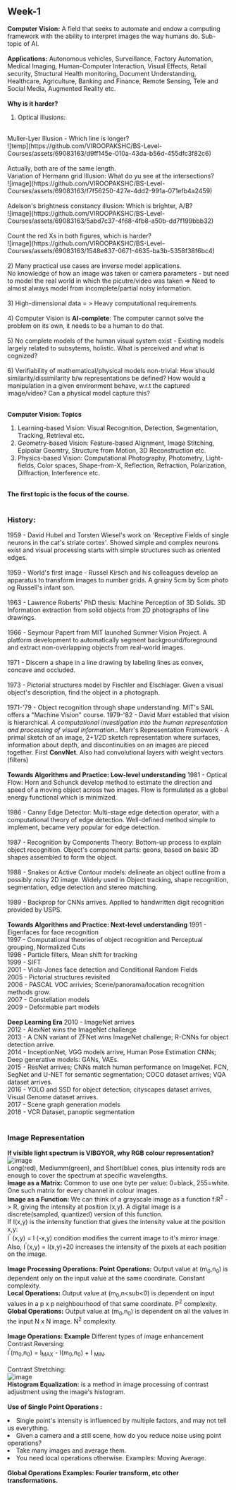 ## Week-1

<b>Computer Vision:</b> A field that seeks to automate and endow a computing framework with the ability to interpret images the way humans do. Sub-topic of AI.<br><br>
<b>Applications:</b> Autonomous vehicles, Surveillance, Factory Automation, Medical Imaging, Human-Computer Interaction, Visual Effects, Retail security, Structural Health monitoring, Document Understanding, Healthcare, Agriculture, Banking and Finance, Remote Sensing, Tele and Social Media, Augmented Reality etc.<br><br>
<b>Why is it harder?</b>
1) Optical Illusions:
<br>
Muller-Lyer Illusion - Which line is longer?
<br>
![temp](https://github.com/VIROOPAKSHC/BS-Level-Courses/assets/69083163/d9ff145e-010a-43da-b56d-455dfc3f82c6)<br>
<br>
Actually, both are of the same length.
<br>
Variation of Hermann grid Illusion: What do yu see at the intersections? <br>
![image](https://github.com/VIROOPAKSHC/BS-Level-Courses/assets/69083163/f7f56250-427e-4dd2-991a-071efb4a2459) <br>
<br>
Adelson's brightness constancy illusion: Which is brighter, A/B?
<br>
![image](https://github.com/VIROOPAKSHC/BS-Level-Courses/assets/69083163/5abd7c37-4f68-4fb8-a50b-dd7f199bbb32)
<br><br>
Count the red Xs in both figures, which is harder?<br>
![image](https://github.com/VIROOPAKSHC/BS-Level-Courses/assets/69083163/1548e837-0671-4635-ba3b-5358f38f6bc4)
<br><br>
2) Many practical use cases are inverse model applications. 
<br> No knowledge of how an image was taken or camera parameters - but need to model the real world in which the picutre/video was taken => Need to almost always model from incomplete/partial noisy information.<br><br>
3) High-dimensional data = > Heavy computational requirements.<br><br>
4) Computer Vision is <b>AI-complete</b>: The computer cannot solve the problem on its own, it needs to be a human to do that.<br><br>
5) No complete models of the human visual system exist - Existing models largely related to subsytems, holistic. What is perceived and what is cognized?<br><br>
6) Verifiability of mathematical/physical models non-trivial: How should similarity/dissimilarity b/w representations be defined? How would a manipulation in a given environment behave, w.r.t the captured image/video? Can a physical model capture this?<br><br>

<b>Computer Vision: Topics</b>
<ol>
  <li>Learning-based Vision: Visual Recognition, Detection, Segmentation, Tracking, Retrieval etc.</li>
  <li>Geometry-based Vision: Feature-based Alignment, Image Stitching, Epipolar Geomtry, Structure from Motion, 3D Reconstruction etc.</li>
  <li>Physics-based Vision: Computational Photography, Photometry, Light-fields, Color spaces, Shape-from-X, Reflection, Refraction, Polarization, Diffraction, Interference etc.</li>
</ol>
<br><b>The first topic is the focus of the course.</b>
<br><br>

### History:
1959 - David Hubel and Torsten Wiesel's work on 'Receptive Fields of single neurons in the cat's striate cortex'. Showed simple and complex neurons exist and visual processing starts with simple structures such as oriented edges.<br><br>
1959 - World's first image - Russel Kirsch and his colleagues develop an apparatus to transform images to number grids. A grainy 5cm by 5cm photo og Russell's infant son.<br><br>
1963 - Lawrence Roberts' PhD thesis: Machine Perception of 3D Solids. 3D Information extraction from solid objects from 2D photographs of line drawings.<br><br>
1966 - Seymour Papert from MIT launched Summer Vision Project. A platform development to automatically segment background/foreground and extract non-overlapping objects from real-world images.<br><br>
1971 - Discern a shape in a line drawing by labeling lines as convex, concave and occluded.<br><br>
1973 - Pictorial structures model by Fischler and Elschlager. Given a visual object's description, find the object in a photograph.<br><br>
1971-'79 - Object recognition through shape understanding. MIT's SAIL offers a "Machine Vision" course.
1979-'82 - David Marr establed that vision is hierarchical. <i>A computational investigation into the human representation and processing of visual information.</i>. Marr's Representation Framework - A primal sketch of an image, 2+1/2D sketch representation where surfaces, information about depth, and discontinuities on an images are pieced together. First <b>ConvNet</b>. Also had convolutional layers with weight vectors (filters)<br><br>
<b>Towards Algorithms and Practice: Low-level understanding</b>
1981 - Optical Flow: Horn and Schunck develop method to estimate the direction and speed of a moving object across two images. Flow is formulated as a global energy functional which is minimized.<br><br>
1986 - Canny Edge Detector: Multi-stage edge detection operator, with a computational theory of edge detection. Well-defined method simple to implement, became very popular for edge detection.<br><br>
1987 - Recognition by Components Theory: Bottom-up process to explain object recognition. Object's component parts: geons, based on basic 3D shapes assembled to form the object.<br><br>
1988 - Snakes or Active Contour models: delineate an object outline from a possibly noisy 2D image. Widely used in Object tracking, shape recognition, segmentation, edge detection and stereo matching.<br><br>
1989 - Backprop for CNNs arrives. Applied to handwritten digit recognition provided by USPS. <br><br>
<b>Towards Algorithms and Practice: Next-level understanding</b>
1991 - Eigenfaces for face recognition<br>
1997 - Computational theories of object recognition and Perceptual grouping, Normalized Cuts<br>
1998 - Particle filters, Mean shift for tracking<br>
1999 - SIFT <br>
2001 - Viola-Jones face detection and Conditional Random Fields<br>
2005 - Pictorial structures revisited<br>
2006 - PASCAL VOC arrivies; Scene/panorama/location recognition methods grow.<br>
2007 - Constellation models<br>
2009 - Deformable part models<br>
<br>
<b>Deep Learning Era</b>
2010 - ImageNet arrives <br>
2012 - AlexNet wins the ImageNet challenge <br>
2013 - A CNN variant of ZFNet wins ImageNet challenge; R-CNNs for object detection arrive.<br>
2014 - InceptionNet, VGG models arrive, Human Pose Estimation CNNs; Deep generative models: GANs, VAEs.<br>
2015 - ResNet arrives; CNNs match human performance on ImageNet. FCN, SegNet and U-NET for semantic segmentation; COCO dataset arrives; VQA dataset arrives.<br>
2016 - YOLO and SSD for object detection; cityscapes dataset arrives, Visual Genome dataset arrives.<br>
2017 - Scene graph generation models<br>
2018 - VCR Dataset, panoptic segmentation<br>
<br>

### Image Representation
<b>If visible light spectrum is VIBGYOR, why RGB colour representation?</b>
<br>
![image](https://github.com/VIROOPAKSHC/BS-Level-Courses/assets/69083163/ffff8703-bbaa-4a12-9b87-ee76de6d0780)
<br>
Long(red), Mediumm(green), and Short(blue) cones, plus intensity rods are enough to cover the spectrum at specific wavelengths.<br>
<b>Image as a Matrix:</b>
Common to use one byte per value: 0=black, 255=white. One such matrix for every channel in colour images.<br>
<b>Image as a Function:</b>
We can think of a grayscale image as a function f:R<sup>2</sup> ->  R, giving the intensity at position (x,y). A digital image is a discrete(sampled, quantized) version of this function.<br>
If I(x,y) is the intensity function that gives the intensity value at the position x,y: <br>
I<sup>'</sup> (x,y) = I (-x,y) condition modifies the current image to it's mirror image.<br>
Also, I<sup>'</sup>(x,y) = I(x,y)+20 increases the intensity of the pixels at each position on the image. <br><br>
<b>Image Processing Operations: </b>
<b>Point Operations:</b> Output value at (m<sub>0</sub>,n<sub>0</sub>) is dependent only on the input value at the same coordinate. Constant complexity.<br>
<b>Local Operations:</b> Output value at (m<sub>0</sub>,n<sub<0</sub>) is dependent on input values in a p x p neighbourhood of that same coordinate. P<sup>2</sup> complexity.<br>
<b>Global Operations:</b> Output value at (m<sub>0</sub>,n<sub>0</sub>) is dependent on all the values in the input N x N image. N<sup>2</sup> complexity.
<br><br>
<b>Image Operations: Example</b>
Different types of image enhancement<br>
Contrast Reversing:<br>
I<sup>'</sup>(m<sub>0</sub>,n<sub>0</sub>) = I<sub>MAX</sub> - I(m<sub>0</sub>,n<sub>0</sub>) + I <sub>MIN</sub>. 
<br><br>
Contrast Stretching:<br>
![image](https://github.com/VIROOPAKSHC/BS-Level-Courses/assets/69083163/5e084951-361d-4c0a-807b-39077afc8ee5)
<br>
<b>Histogram Equalization:</b> is a method in image processing of contrast adjustment using the image's histogram.<br>
<br>
<b>Use of Single Point Operations :</b>
<li>Single point's intensity is influenced by multiple factors, and may not tell us everything.</li>
<li>Given a camera and a still scene, how do you reduce noise using point operations?</li>
<li>Take many images and average them.</li>
<li>You need local operations otherwise. Examples: Moving Average. </li>
<br>
<b>Global Operations Examples: Fourier transform, etc other transformations.</b>
<br>
